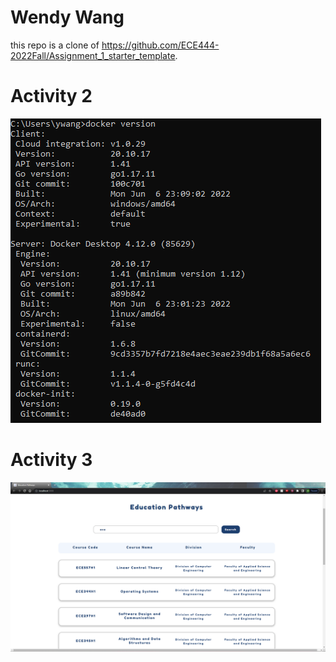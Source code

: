 # Wendy Wang
this repo is a clone of https://github.com/ECE444-2022Fall/Assignment_1_starter_template.

# Activity 2
![](images/Activity2.png)

# Activity 3
![](images/Activity3.png)